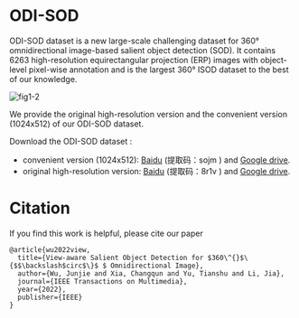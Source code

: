 # ODI-SOD
ODI-SOD dataset is a new large-scale challenging dataset for 360° omnidirectional image-based salient object detection (SOD).  It contains 6263 high-resolution equirectangular projection (ERP)  images with object-level pixel-wise annotation and is the largest 360° ISOD dataset to the best of our knowledge.

![fig1-2](https://user-images.githubusercontent.com/29192846/198312318-33303801-15a0-4de1-a680-9ab6ae4f5503.png)


We provide the original high-resolution version and the convenient  version (1024x512) of our ODI-SOD dataset. 

Download the ODI-SOD dataset : 
- convenient  version (1024x512): [Baidu](https://pan.baidu.com/s/1RIO7GROJnfJBDZU0JxOW5A) (提取码：sojm ) and [Google drive](https://drive.google.com/file/d/1pE_BUfwMsGgC1DUojnum6EFAM6B62zZD/view?usp=sharing).
- original high-resolution version: [Baidu](https://pan.baidu.com/s/1jQU6kT_zar4POIt3x2uIvQ) (提取码：8r1v ) and [Google drive](https://drive.google.com/file/d/1xDiapBtujchqHG8zjAA6fVgpVch4Bdfl/view?usp=sharing).

# Citation
If you find this work is helpful, please cite our paper
```
@article{wu2022view,
  title={View-aware Salient Object Detection for $360\^{}$\{$$\backslash$circ$\}$ $ Omnidirectional Image},
  author={Wu, Junjie and Xia, Changqun and Yu, Tianshu and Li, Jia},
  journal={IEEE Transactions on Multimedia},
  year={2022},
  publisher={IEEE}
}
```
